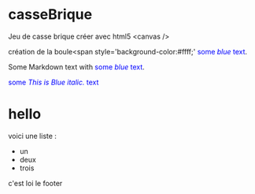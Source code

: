 # casseBrique
Jeu de casse brique créer avec html5 &lt;canvas />

création de la boule<span style='background-color:#ffff;'</span> 
<span style="color:blue">some *blue* text</span>.  
<p>Some Markdown text with <span style="color:blue">some <em>blue</em> text</span>.</p>  

<span style="color:blue">some *This is Blue italic.* text</span>  
<span></span>
    <h1>hello</h1>
    voici une liste :
    <ul>
        <li>un</li>
        <li>deux</li>
        <li>trois</li>
    </ul>
    <footer>c'est loi le footer</footer>  
    
